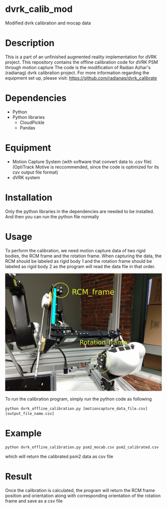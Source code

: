 # dvrk_calib_mod
Modified dvrk calibration and mocap data

# Description
This is a part of an unfinished augmented reality implementation for dVRK project.
This repository contains the offline calibration code for dVRK PSM through motion capture
The code is the modification of Radian Azhar's (radianag) dvrk calibration project.
For more information regarding the equipment set up, please visit:
https://github.com/radianag/dvrk_calibrate

# Dependencies
- Python
- Python libraries
  - CloudPickle
  - Pandas

# Equipment
- Motion Capture System (with software that convert data to .csv file) (OptiTrack Motive is reccommended, since the code is optimized for its csv output file format)
- dVRK system

# Installation
Only the python libraries in the dependencies are needed to be installed. And then you can run the
python file normally


# Usage
To perform the calibration, we need motion capture data of two rigid bodies, the RCM frame and the rotation frame. When capturing the data, the RCM should be labeled as rigid body 1 and the rotation frame should be labeled as rigid body 2 as the program will read the data file in that order.

![Image of PSM](https://github.com/nsujumnong/dvrk_calib_mod/blob/master/Image/PSM_markers.jpg)

To run the calibration program, simply run the python code as following

```
python dvrk_offline_calibration.py [motioncapture_data_file.csv] [output_file_name.csv]
```

# Example
```
python dvrk_offline_calibration.py psm2_mocab.csv psm2_calibrated.csv
```
which will return the calibrated psm2 data as csv file

# Result
Once the calibration is calculated, the program will return the RCM frame position and orientation along with 
corresponding orientation of the rotation frame and save as a csv file


